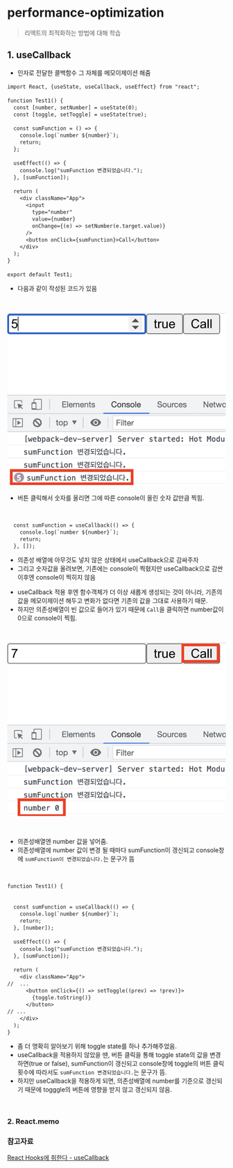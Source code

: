 # performance-optimization

> 리액트의 최적화하는 방법에 대해 학습

## 1. useCallback

- 인자로 전달한 콜백함수 그 자체를 메모이제이션 해줌

```JSX
import React, {useState, useCallback, useEffect} from "react";

function Test1() {
  const [number, setNumber] = useState(0);
  const [toggle, setToggle] = useState(true);

  const sumFunction = () => {
    console.log(`number ${number}`);
    return;
  };

  useEffect(() => {
    console.log("sumFunction 변경되었습니다.");
  }, [sumFunction]);

  return (
    <div className="App">
      <input
        type="number"
        value={number}
        onChange={(e) => setNumber(e.target.value)}
      />
      <button onClick={sumFunction}>Call</button>
    </div>
  );
}

export default Test1;
```

- 다음과 같이 작성된 코드가 있음

<br>

![useCallback 적용 전](./screen/useCallback%20%EC%A0%81%EC%9A%A9%20%EC%A0%84.png)

- 버튼 클릭해서 숫자를 올리면 그에 따른 console이 올린 숫자 값만큼 찍힘.

<br>

```JSX
  const sumFunction = useCallback(() => {
    console.log(`number ${number}`);
    return;
  }, []);
```

- 의존성 배열에 아무것도 넣지 않은 상태에서 useCallback으로 감싸주자
- 그리고 숫자값을 올려보면, 기존에는 console이 찍혔지만 useCallback으로 감싼 이후엔 console이 찍히지 않음

* useCallback 적용 후엔 함수객체가 더 이상 새롭게 생성되는 것이 아니라, 기존의 값을 메모이제이션 해두고 변화가 없다면 기존의 값을 그대로 사용하기 때문.
* 하지만 의존성배열이 빈 값으로 들어가 있기 때문에 `Call`을 클릭하면 number값이 0으로 console이 찍힘.

<br>

![useCallback+의존배열빈값](./screen/useCallback%EC%A0%81%EC%9A%A9%20%ED%9B%84%20%EC%9D%98%EC%A1%B4%EB%B0%B0%EC%97%B4%20%EB%B9%84%EC%9B%80.png)

<br>

- 의존성배열엔 number 값을 넣어줌.
- 의존성배열에 number 값이 변경 될 때마다 sumFunction이 갱신되고 console창에 `sumFunction이 변경되었습니다.`는 문구가 뜸

<br>

```JSX
function Test1() {


  const sumFunction = useCallback(() => {
    console.log(`number ${number}`);
    return;
  }, [number]);

  useEffect(() => {
    console.log("sumFunction 변경되었습니다.");
  }, [sumFunction]);

  return (
    <div className="App">
//  ...
      <button onClick={() => setToggle((prev) => !prev)}>
        {toggle.toString()}
      </button>
// ...
    </div>
  );
}
```

- 좀 더 명확히 알아보기 위해 toggle state를 하나 추가해주었음.
- useCallback을 적용하지 않았을 땐, 버튼 클릭을 통해 toggle state의 값을 변경하면(true or false), sumFunction이 갱신되고 console창에 toggle의 버튼 클릭 횟수에 따라서도 `sumFunction 변경되었습니다.`는 문구가 뜸.
- 하지만 useCallback을 적용하게 되면, 의존성배열에 number를 기준으로 갱신되기 때문에 togggle의 버튼에 영향을 받지 않고 갱신되지 않음.

<br>

### 2. React.memo

### 참고자료

[React Hooks에 취한다 - useCallback](https://youtu.be/XfUF9qLa3mU)
